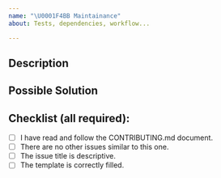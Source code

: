 ```yaml
---
name: "\U0001F4BB Maintainance"
about: Tests, dependencies, workflow...

---
```


<!--- --------------------------------------------------------------------- -->
<!---                 Please fill the following template                    -->
<!---                 Your issue may be ignored otherwise                   -->
<!--- --------------------------------------------------------------------- -->
<!---  Only submit maintainance issue here. For help or questions to the.   -->
<!---  community, see the forum: https://foundation.zurb.com/forum          -->

## Description

## Possible Solution
<!--- Not obligatory, but suggest a fix/reason to resolve the issue.        -->

## Checklist (all required):
<!--- Go over all the following points, and put an `x` in the boxes.        -->
<!--- If you're unsure about any of these, don't hesitate to ask.           -->
- [ ] I have read and follow the CONTRIBUTING.md document.
- [ ] There are no other issues similar to this one.
- [ ] The issue title is descriptive.
- [ ] The template is correctly filled.

<!--- --------------------------------------------------------------------- -->
<!---       For more information, see the CONTRIBUTING.md document          -->
<!---            Thank you for your issue and happy coding ;)               -->
<!--- --------------------------------------------------------------------- -->
